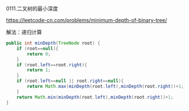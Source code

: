 0111.二叉树的最小深度

https://leetcode-cn.com/problems/minimum-depth-of-binary-tree/

解法：递归计算



```java
public int minDepth(TreeNode root) {
    if (root==null){
        return 0;
    }
    if (root.left==root.right){
        return 1;
    }
    if (root.left==null || root.right==null){
        return Math.max(minDepth(root.left),minDepth(root.right))+1;
    }
    return Math.min(minDepth(root.left),minDepth(root.right))+1;
}
```

